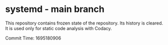 # systemd - main branch

This repository contains frozen state of the repository.
Its history is cleared. It is used only for static code
analysis with Codacy.

Commit Time: 1695180906